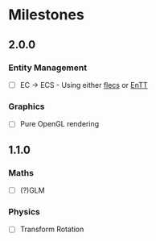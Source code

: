 # Milestones

## 2.0.0

### Entity Management
- [ ] EC -> ECS - Using either [flecs](https://github.com/SanderMertens/flecs) or [EnTT](https://github.com/skypjack/entt)

### Graphics
- [ ] Pure OpenGL rendering

## 1.1.0

### Maths
- [ ] (?)GLM

### Physics
- [ ] Transform Rotation

